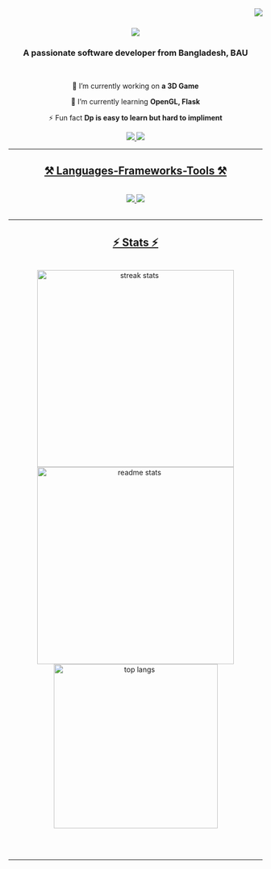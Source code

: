 <img align="right" src="https://visitor-badge.laobi.icu/badge?page_id=MIH-CFF.MIH-CFF" />

<h1 align="center">
    <img src="https://readme-typing-svg.herokuapp.com/?font=Righteous&size=35&center=true&vCenter=true&width=600&height=80&duration=6000&lines=Hello!+👋;+I'm+Muhammad+Ishmamul+Hoque!;" />
</h1>

<h3 align="center">A passionate software developer from Bangladesh, BAU</h3>

<br/>

<div align="center">
 
 🔭 I’m currently working on **a 3D Game**
 
 🌱 I’m currently learning **OpenGL, Flask**

⚡ Fun fact **Dp is easy to learn but hard to impliment**

 </div>
 
<div align="center"> 
  <a href="mailto:mdishmam2003@gmail.com">
    <img src="https://img.shields.io/badge/Gmail-333333?style=for-the-badge&logo=gmail&logoColor=red" />
  </a>
  <a href="https://www.linkedin.com/in/muhammad-ishmamul-hoque-03a882284/" target="_blank">
    <img src="https://img.shields.io/badge/LinkedIn-0077B5?style=for-the-badge&logo=linkedin&logoColor=white" target="_blank" />
</div>

 <hr/>
 
<h2 align="center">⚒️ Languages-Frameworks-Tools ⚒️</h2>
<br/>
<div align="center">
    <img src="https://skillicons.dev/icons?i=c,cpp,bootstrap,html,css,vscode,github,git" />
    <img src="https://skillicons.dev/icons?i=python,javascript,java,mysql,flask" /><br>
</div>

<br/>
<hr/>

<h2 align="center">⚡ Stats ⚡</h2>
<br>
<div align=center>
  <img width=390 src="https://github-readme-streak-stats.vercel.app/?user=MIH-CFF&theme=react&border_radius=10" alt="streak stats"/>
 <br/>  
    <img width=390 src="https://github-readme-stats.vercel.app/api?username=MIH-CFF&count_private=true&show_icons=true&theme=react&rank_icon=github&border_radius=10" alt="readme stats" />
 
  <img width=325 align="center" src="https://github-readme-stats.vercel.app/api/top-langs/?username=MIH-CFF&hide=HTML&langs_count=8&layout=compact&theme=react&border_radius=10&size_weight=0.5&count_private=true&count_weight=0.5&exclude_repo=github-readme-stats" alt="top langs" />
</div>

<br/><br/>

<hr/>
